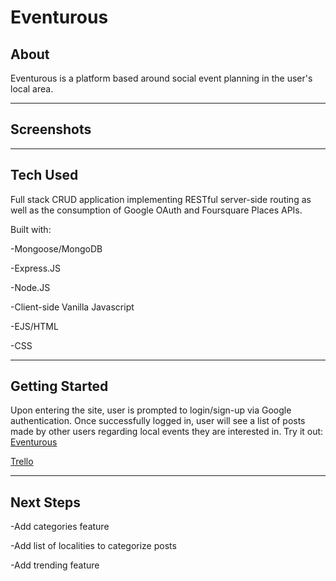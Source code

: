 # Eventurous

## About

Eventurous is a platform based around social event planning in the user's local area. 

---

## Screenshots


---

## Tech Used

Full stack CRUD application implementing RESTful server-side routing as well as the consumption of Google OAuth and Foursquare Places APIs.

Built with:

-Mongoose/MongoDB

-Express.JS

-Node.JS

-Client-side Vanilla Javascript

-EJS/HTML

-CSS

---

## Getting Started

Upon entering the site, user is prompted to login/sign-up via Google authentication. Once successfully logged in, user will see a list of posts made by other users regarding local events they are interested in. Try it out: [Eventurous](https://eventurous-night-out.herokuapp.com/)

[Trello](https://trello.com/b/rzqfyvkn/eventurous)

---

## Next Steps

-Add categories feature 

-Add list of localities to categorize posts

-Add trending feature